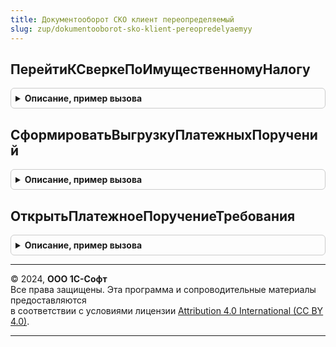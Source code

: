 ```yaml
---
title: Документооборот СКО клиент переопределяемый
slug: zup/dokumentooborot-sko-klient-pereopredelyaemyy
---
```



## ПерейтиКСверкеПоИмущественномуНалогу
<details style="margin: 1em 0; padding: 0.5em; border: 1px solid #ccc; border-radius: 6px;">

<summary style="font-weight: bold; cursor: pointer;">Описание, пример вызова</summary>

```bsl

// Обработчик команды перехода к сверке имущественного налога из входящего сообщения ФНС
//
// Параметры:
//  Форма     - ФормаКлиентскогоПриложения - форма, из которой выполняется открытие сверки
//  Сообщение - СправочникСсылка.ДокументыРеализацииПолномочийНалоговыхОрганов - входящее сообщение из ФНС
//              с расчетом имущественных налогов
//
Процедура ПерейтиКСверкеПоИмущественномуНалогу(Форма, Сообщение) Экспорт
```

Пример вызова
```bsl
ДокументооборотСКОКлиентПереопределяемый.ПерейтиКСверкеПоИмущественномуНалогу(Форма, Сообщение) 
```
</details>

## СформироватьВыгрузкуПлатежныхПоручений
<details style="margin: 1em 0; padding: 0.5em; border: 1px solid #ccc; border-radius: 6px;">

<summary style="font-weight: bold; cursor: pointer;">Описание, пример вызова</summary>

```bsl

// Переходит к форме выгрузки документов вида "Платежное поручение"
//
// Параметры:
//  Форма     - ФормаКлиентскогоПриложения - форма, из которой выполняется открытие сверки
//  МассивПлатежныхПоручений - Массив из Ссылка - ссылки на сформированные документы платежей в потребителе
//                           - Массив из Строка - навигационные ссылки на сформированные документы платежей в потребителе
//
Процедура СформироватьВыгрузкуПлатежныхПоручений(Форма, МассивПлатежныхПоручений) Экспорт
```

Пример вызова
```bsl
ДокументооборотСКОКлиентПереопределяемый.СформироватьВыгрузкуПлатежныхПоручений(Форма, МассивПлатежныхПоручений) 
```
</details>

## ОткрытьПлатежноеПоручениеТребования
<details style="margin: 1em 0; padding: 0.5em; border: 1px solid #ccc; border-radius: 6px;">

<summary style="font-weight: bold; cursor: pointer;">Описание, пример вызова</summary>

```bsl

// Открывает форму платежного поручения в конфигурации потребителя
//
// Параметры:
//  ПараметрыФормы           - Структура - параметры для открытия формы
//  Открыта                  - Булево - статус открытия формы, если не ИСТИНА, то открывается стандартная форма объекта
//
Процедура ОткрытьПлатежноеПоручениеТребования(ПараметрыФормы, Открыта) Экспорт
```

Пример вызова
```bsl
ДокументооборотСКОКлиентПереопределяемый.ОткрытьПлатежноеПоручениеТребования(ПараметрыФормы, Открыта) 
```
</details>

---

© 2024, **ООО 1С-Софт**  
Все права защищены. Эта программа и сопроводительные материалы предоставляются  
в соответствии с условиями лицензии [Attribution 4.0 International (CC BY 4.0)](https://creativecommons.org/licenses/by/4.0/legalcode).

---
